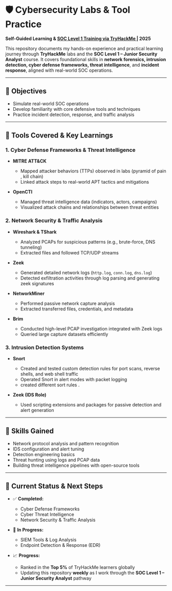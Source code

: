 # 🛡️ Cybersecurity Labs & Tool Practice  
**Self-Guided Learning & <a href="https://tryhackme.com/paths"> SOC Level 1 Training via TryHackMe </a>| 2025**

This repository documents my hands-on experience and practical learning journey through **TryHackMe** labs and the **SOC Level 1 – Junior Security Analyst** course. It covers foundational skills in **network forensics, intrusion detection, cyber defense frameworks, threat intelligence**, and **incident response**, aligned with real-world SOC operations.

---

## 🎯 Objectives
- Simulate real-world SOC operations  
- Develop familiarity with core defensive tools and techniques  
- Practice incident detection, response, and traffic analysis  

---

## 🧰 Tools Covered & Key Learnings

### 1. Cyber Defense Frameworks & Threat Intelligence

- **MITRE ATT&CK**
  - Mapped attacker behaviors (TTPs) observed in labs  (pyramid of pain , kill chain)
  - Linked attack steps to real-world APT tactics and mitigations  

- **OpenCTI**
  - Managed threat intelligence data (indicators, actors, campaigns)  
  - Visualized attack chains and relationships between threat entities  

### 2. Network Security & Traffic Analysis

- **Wireshark & TShark**
  - Analyzed PCAPs for suspicious patterns (e.g., brute-force, DNS tunneling)  
  - Extracted files and followed TCP/UDP streams  

- **Zeek**
  - Generated detailed network logs (`http.log`, `conn.log`, `dns.log`)  
  - Detected exfiltration activities through log parsing and generating zeek signatures 

- **NetworkMiner**
  - Performed passive network capture analysis  
  - Extracted transferred files, credentials, and metadata  

- **Brim**
  - Conducted high-level PCAP investigation integrated with Zeek logs  
  - Queried large capture datasets efficiently  

### 3. Intrusion Detection Systems

- **Snort**
  - Created and tested custom detection rules for port scans, reverse shells, and web shell traffic  
  - Operated Snort in alert modes with packet logging
  - created different sort rules . 

- **Zeek (IDS Role)**
  - Used scripting extensions and packages for passive detection and alert generation  

---

## 🧠 Skills Gained
- Network protocol analysis and pattern recognition  
- IDS configuration and alert tuning  
- Detection engineering basics  
- Threat hunting using logs and PCAP data  
- Building threat intelligence pipelines with open-source tools  

---

## 🚀 Current Status & Next Steps

- ✅ **Completed:**
  - Cyber Defense Frameworks  
  - Cyber Threat Intelligence  
  - Network Security & Traffic Analysis  

- 🔄 **In Progress:**
  - SIEM Tools & Log Analysis  
  - Endpoint Detection & Response (EDR)  

- 📈 **Progress:**
  - Ranked in the **Top 5%** of TryHackMe learners globally  
  - Updating this repository **weekly** as I work through the **SOC Level 1 – Junior Security Analyst** pathway  

---


